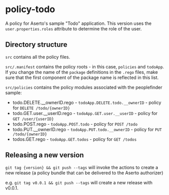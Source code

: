 # policy-todo

A policy for Aserto's sample "Todo" application. This version uses the `user.properties.roles` attribute to determine the role of the user.

## Directory structure

`src` contains all the policy files.

`src/.manifest` contains the policy roots - in this case, `policies` and `todoApp`. If you change the name of the `package` definitions in the `.rego` files, make sure that the first component of the package name is reflected in this list.

`src/policies` contains the policy modules associated with the peoplefinder sample:

* todo.DELETE.__ownerID.rego - `todoApp.DELETE.todo.__ownerID` - policy for `DELETE /todo/{ownerID}`
* todo.GET.user.__userID.rego - `todoApp.GET.user.__userID` - policy for `GET /user/{userID}`
* todo.POST.rego - `todoApp.POST.todo` - policy for `POST /todo`
* todo.PUT.__ownerID.rego - `todoApp.PUT.todo.__ownerID` - policy for `PUT /todo/{ownerID}`
* todos.GET.rego - `todoApp.GET.todos` - policy for `GET /todos`

## Releasing a new version

`git tag {version} && git push --tags` will invoke the actions to create a new release (a policy bundle that can be delivered to the Aserto authorizer)

e.g. `git tag v0.0.1 && git push --tags` will create a new release with v0.0.1.
